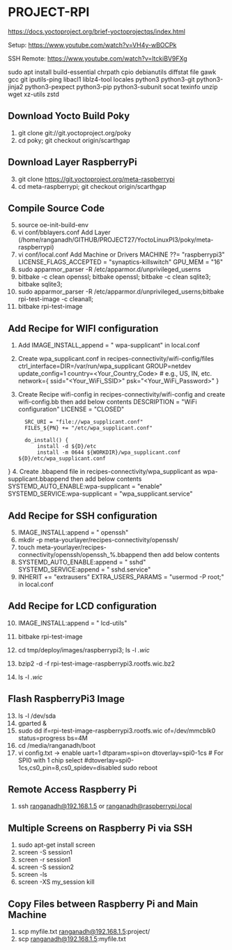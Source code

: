 
# PROJECT-RPI

https://docs.yoctoproject.org/brief-yoctoprojectqs/index.html

Setup: https://www.youtube.com/watch?v=VH4y-wBOCPk

SSH Remote: https://www.youtube.com/watch?v=ltckiBV9FXg

sudo apt install build-essential chrpath cpio debianutils diffstat file gawk gcc git iputils-ping libacl1 liblz4-tool locales python3 python3-git python3-jinja2 python3-pexpect python3-pip python3-subunit socat texinfo unzip wget xz-utils zstd

## Download Yocto Build Poky
1. git clone git://git.yoctoproject.org/poky
2. cd poky; git checkout origin/scarthgap

## Download Layer RaspberryPi
3. git clone https://git.yoctoproject.org/meta-raspberrypi
4. cd meta-raspberrypi; git checkout origin/scarthgap

## Compile Source Code
5. source oe-init-build-env
6. vi conf/bblayers.conf
   Add Layer (/home/ranganadh/GITHUB/PROJECT27/YoctoLinuxPI3/poky/meta-raspberrypi)
7. vi conf/local.conf
   Add Machine or Drivers
   MACHINE ??= "raspberrypi3"
   LICENSE_FLAGS_ACCEPTED = "synaptics-killswitch"
   GPU_MEM = "16"
9. sudo apparmor_parser -R /etc/apparmor.d/unprivileged_userns
10. bitbake -c clean openssl; bitbake openssl; bitbake -c clean sqlite3; bitbake sqlite3;
11. sudo apparmor_parser -R /etc/apparmor.d/unprivileged_userns;bitbake rpi-test-image -c cleanall;
12. bitbake rpi-test-image

## Add Recipe for WIFI configuration
1. Add IMAGE_INSTALL_append = " wpa-supplicant" in local.conf
2. Create wpa_supplicant.conf in recipes-connectivity/wifi-config/files
         ctrl_interface=DIR=/var/run/wpa_supplicant GROUP=netdev
         update_config=1
         country=<Your_Country_Code>  # e.g., US, IN, etc.
         network={
             ssid="<Your_WiFi_SSID>"
             psk="<Your_WiFi_Password>"
         }
3. Create Recipe wifi-config in recipes-connectivity/wifi-config and create wifi-config.bb then add below contents
         DESCRIPTION = "WiFi configuration"
         LICENSE = "CLOSED"
         
         SRC_URI = "file://wpa_supplicant.conf"
         FILES_${PN} += "/etc/wpa_supplicant.conf"
         
         do_install() {
             install -d ${D}/etc
             install -m 0644 ${WORKDIR}/wpa_supplicant.conf ${D}/etc/wpa_supplicant.conf
}
4. Create .bbapend file in recipes-connectivity/wpa_supplicant as wpa-supplicant.bbappend then add below contents
         SYSTEMD_AUTO_ENABLE:wpa-supplicant = "enable"
         SYSTEMD_SERVICE:wpa-supplicant = "wpa_supplicant.service"

## Add Recipe for SSH configuration
5. IMAGE_INSTALL:append = " openssh"
6. mkdir -p meta-yourlayer/recipes-connectivity/openssh/
7. touch meta-yourlayer/recipes-connectivity/openssh/openssh_%.bbappend then add below contents
8. SYSTEMD_AUTO_ENABLE:append = " sshd"
   SYSTEMD_SERVICE:append = " sshd.service"
9. INHERIT += "extrausers"
   EXTRA_USERS_PARAMS = "usermod -P <password> root;" in local.conf

## Add Recipe for LCD configuration
10. IMAGE_INSTALL:append = " lcd-utils"

11. bitbake rpi-test-image

12. cd tmp/deploy/images/raspberrypi3; ls -l *.wic*
13. bzip2 -d -f rpi-test-image-raspberrypi3.rootfs.wic.bz2
14. ls -l *.wic*

## Flash RaspberryPi3 Image
13. ls -l /dev/sda
14. gparted &
15. sudo dd if=rpi-test-image-raspberrypi3.rootfs.wic of=/dev/mmcblk0 status=progress bs=4M
16. cd /media/ranganadh/boot
17. vi config.txt ->
    enable uart=1
    dtparam=spi=on
    dtoverlay=spi0-1cs  # For SPI0 with 1 chip select
    #dtoverlay=spi0-1cs,cs0_pin=8,cs0_spidev=disabled
    sudo reboot

## Remote Access Raspberry Pi
1. ssh ranganadh@192.168.1.5 or ranganadh@raspberrypi.local

## Multiple Screens on Raspberry Pi via SSH
1. sudo apt-get install screen
2. screen -S session1
3. screen -r session1
4. screen -S session2
5. screen -ls
6. screen -XS my_session kill

## Copy Files between Raspberry Pi and Main Machine
1. scp myfile.txt ranganadh@192.168.1.5:project/
2. scp ranganadh@192.168.1.5:myfile.txt
